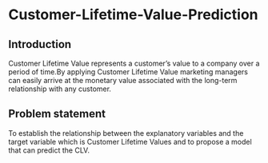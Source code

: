 # Customer-Lifetime-Value-Prediction

## Introduction

Customer Lifetime Value represents a customer’s value to a company over a period of time.By applying Customer Lifetime Value marketing managers can easily arrive at the monetary value associated with the long-term relationship with any customer.

## Problem statement

To establish the relationship between the explanatory variables and the target variable which is Customer Lifetime Values and to propose a model that can predict the CLV.
